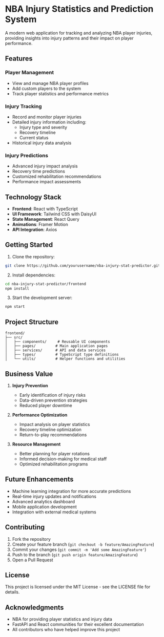 # NBA Injury Statistics and Prediction System

A modern web application for tracking and analyzing NBA player injuries, providing insights into injury patterns and their impact on player performance.

## Features

### Player Management
- View and manage NBA player profiles
- Add custom players to the system
- Track player statistics and performance metrics

### Injury Tracking
- Record and monitor player injuries
- Detailed injury information including:
  - Injury type and severity
  - Recovery timeline
  - Current status
- Historical injury data analysis

### Injury Predictions
- Advanced injury impact analysis
- Recovery time predictions
- Customized rehabilitation recommendations
- Performance impact assessments

## Technology Stack

- **Frontend**: React with TypeScript
- **UI Framework**: Tailwind CSS with DaisyUI
- **State Management**: React Query
- **Animations**: Framer Motion
- **API Integration**: Axios

## Getting Started

1. Clone the repository:
```bash
git clone https://github.com/yourusername/nba-injury-stat-predictor.git
```

2. Install dependencies:
```bash
cd nba-injury-stat-predictor/frontend
npm install
```

3. Start the development server:
```bash
npm start
```

## Project Structure

```
frontend/
├── src/
│   ├── components/     # Reusable UI components
│   ├── pages/         # Main application pages
│   ├── services/      # API and data services
│   ├── types/         # TypeScript type definitions
│   └── utils/         # Helper functions and utilities
```

## Business Value

1. **Injury Prevention**
   - Early identification of injury risks
   - Data-driven prevention strategies
   - Reduced player downtime

2. **Performance Optimization**
   - Impact analysis on player statistics
   - Recovery timeline optimization
   - Return-to-play recommendations

3. **Resource Management**
   - Better planning for player rotations
   - Informed decision-making for medical staff
   - Optimized rehabilitation programs

## Future Enhancements

- Machine learning integration for more accurate predictions
- Real-time injury updates and notifications
- Advanced analytics dashboard
- Mobile application development
- Integration with external medical systems

## Contributing

1. Fork the repository
2. Create your feature branch (`git checkout -b feature/AmazingFeature`)
3. Commit your changes (`git commit -m 'Add some AmazingFeature'`)
4. Push to the branch (`git push origin feature/AmazingFeature`)
5. Open a Pull Request

## License

This project is licensed under the MIT License - see the LICENSE file for details.

## Acknowledgments

- NBA for providing player statistics and injury data
- FastAPI and React communities for their excellent documentation
- All contributors who have helped improve this project
